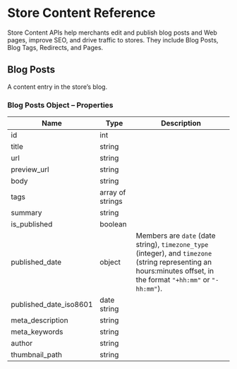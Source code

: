 # <span class="jumptarget"> Store Content Reference </span>

Store Content APIs help merchants edit and publish blog posts and Web pages, improve SEO, and drive traffic to stores. They include Blog Posts, Blog Tags, Redirects, and Pages.

## <span class="jumptarget"> Blog Posts </span>

A content entry in the store’s blog.

### <span class="jumptarget"> Blog Posts Object – Properties </span>

| Name | Type | Description |
| --- | --- | --- |
| id | int |  |
| title | string |  |
| url | string |  |
| preview_url | string |  |
| body | string |  |
| tags | array of strings |  |
| summary | string |  |
| is_published | boolean |  |
| published_date | object | Members are `date` (date string), `timezone_type` (integer), and `timezone` (string representing an hours:minutes offset, in the format `"+hh:mm"` or `"-hh:mm"`). |
| published_date_iso8601 | date string |  |
| meta_description | string |  |
| meta_keywords | string |  |
| author | string |  |
| thumbnail_path | string |  |
